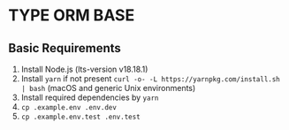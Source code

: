 # TYPE ORM BASE

## Basic Requirements

1. Install Node.js (lts-version v18.18.1)
2. Install `yarn` if not present `curl -o- -L https://yarnpkg.com/install.sh | bash` (macOS and generic Unix environments)
3. Install required dependencies by `yarn`
4. `cp .example.env .env.dev`
5. `cp .example.env.test .env.test`